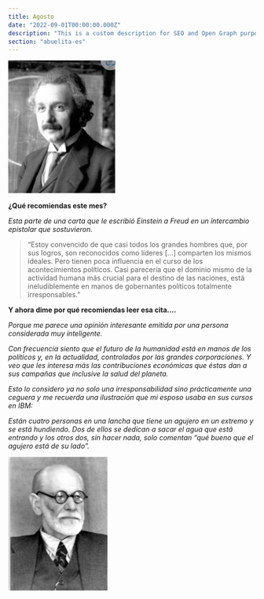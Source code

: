 ```yaml
---
title: Agosto
date: "2022-09-01T00:00:00.000Z"
description: "This is a custom description for SEO and Open Graph purposes, rather than the default generated excerpt. Simply add a description field to the frontmatter."
section: "abuelita-es"
---
```


![PostImg](../images/sep22-1.jpg)

**¿Qué recomiendas este mes?**

*Esta parte de una carta que le escribió Einstein a Freud en un intercambio epistolar que sostuvieron.*

>“Estoy convencido de que casi todos los grandes hombres que, por sus logros, son reconocidos como líderes […] comparten los mismos ideales. Pero tienen poca influencia en el curso de los acontecimientos políticos. Casi parecería que el dominio mismo de la actividad humana más crucial para el destino de las naciones, está ineludiblemente en manos de gobernantes políticos totalmente irresponsables.”

**Y ahora dime por qué recomiendas leer esa cita….**

*Porque me parece una opinión interesante emitida por una persona considerada muy inteligente.*

*Con frecuencia siento que el futuro de la humanidad está en manos de los políticos y, en la actualidad, controlados por las grandes corporaciones. Y veo que les interesa más las contribuciones económicas que éstas dan a sus campañas que inclusive la salud del planeta.*

*Esto lo considero ya no solo una irresponsabilidad sino prácticamente una ceguera y me recuerda una ilustración que mi esposo usaba en sus cursos en IBM:*

*Están cuatro personas en una lancha que tiene un agujero en un extremo y se está hundiendo. Dos de ellos se dedican a sacar el agua que está entrando y los otros dos, sin hacer nada, solo comentan “qué bueno que el agujero está de su lado”.*

![PostImg](../images/sep22-2.jpg)
